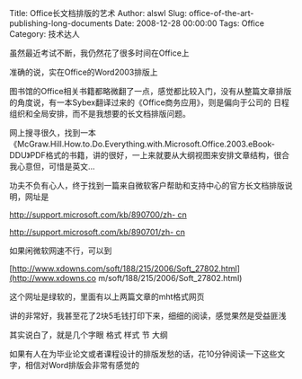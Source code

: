 Title: Office长文档排版的艺术
Author: alswl
Slug: office-of-the-art-publishing-long-documents
Date: 2008-12-28 00:00:00
Tags: Office
Category: 技术达人

虽然最近考试不断，我仍然花了很多时间在Office上

准确的说，实在Office的Word2003排版上

图书馆的Office相关书籍都略微翻了一点，感觉都比较入门，没有从整篇文章排版的角度说，有一本Sybex翻译过来的《Office商务应用》，则是偏向于公司的
日程组织和全局安排，而不是我想要的长文档排版问题。

网上搜寻很久，找到一本《McGraw.Hill.How.to.Do.Everything.with.Microsoft.Office.2003.eBook-
DDU》PDF格式的书籍，讲的很好，一上来就要从大纲视图来安排文章结构，很合我心意但，可惜是英文...

功夫不负有心人，终于找到一篇来自微软客户帮助和支持中心的官方长文档排版说明，网址是

[http://support.microsoft.com/kb/890700/zh-
cn](http://support.microsoft.com/kb/890700/zh-cn/)

[http://support.microsoft.com/kb/890701/zh-
cn](http://support.microsoft.com/kb/890701/zh-cn)

如果闲微软网速不行，可以到

[http://www.xdowns.com/soft/188/215/2006/Soft_27802.html](http://www.xdowns.co
m/soft/188/215/2006/Soft_27802.html)

这个网址是绿软的，里面有以上两篇文章的mht格式网页

讲的非常好，我甚至花了2块5毛钱打印下来，细细的阅读，感觉果然是受益匪浅

其实说白了，就是几个字眼 格式 样式 节 大纲

如果有人在为毕业论文或者课程设计的排版发愁的话，花10分钟阅读一下这些文字，相信对Word排版会非常有感觉的

